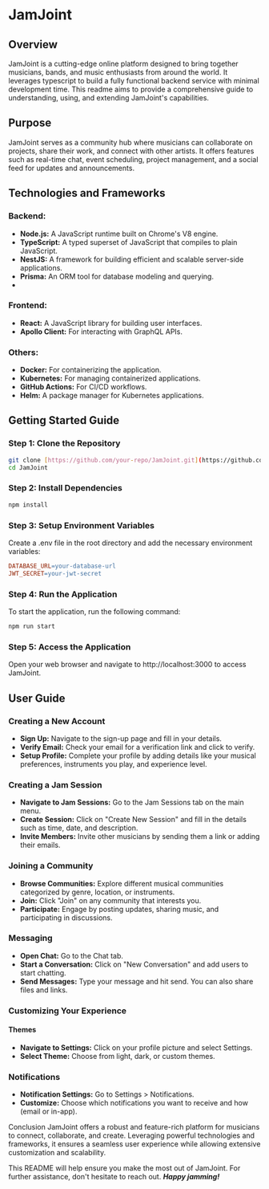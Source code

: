 # JamJoint

## Overview

JamJoint is a cutting-edge online platform designed to bring together musicians, bands, and music enthusiasts from around the world. It leverages typescript to build a fully functional backend service with minimal development time. This readme aims to provide a comprehensive guide to understanding, using, and extending JamJoint's capabilities.

## Purpose

JamJoint serves as a community hub where musicians can collaborate on projects, share their work, and connect with other artists. It offers features such as real-time chat, event scheduling, project management, and a social feed for updates and announcements.

## Technologies and Frameworks

### Backend:
- **Node.js:** A JavaScript runtime built on Chrome's V8 engine.
- **TypeScript:** A typed superset of JavaScript that compiles to plain JavaScript.
- **NestJS:** A framework for building efficient and scalable server-side applications.
- **Prisma:** An ORM tool for database modeling and querying.
- 
### Frontend:
- **React:** A JavaScript library for building user interfaces.
- **Apollo Client:** For interacting with GraphQL APIs.

### Others:
- **Docker:** For containerizing the application.
- **Kubernetes:** For managing containerized applications.
- **GitHub Actions:** For CI/CD workflows.
- **Helm:** A package manager for Kubernetes applications.

## Getting Started Guide

### Step 1: Clone the Repository
```bash
git clone [https://github.com/your-repo/JamJoint.git](https://github.com/agnij-dutta/JamJoint.git)
cd JamJoint
```
### Step 2: Install Dependencies
```bash
npm install
```

### Step 3: Setup Environment Variables

Create a .env file in the root directory and add the necessary environment variables:

```makefile
DATABASE_URL=your-database-url
JWT_SECRET=your-jwt-secret
```

### Step 4: Run the Application
To start the application, run the following command:

```bash
npm run start
```

### Step 5: Access the Application

Open your web browser and navigate to http://localhost:3000 to access JamJoint.

## User Guide

### Creating a New Account
- **Sign Up:** Navigate to the sign-up page and fill in your details.
- **Verify Email:** Check your email for a verification link and click to verify.
- **Setup Profile:** Complete your profile by adding details like your musical preferences, instruments you play, and experience level.

### Creating a Jam Session
- **Navigate to Jam Sessions:** Go to the Jam Sessions tab on the main menu.
- **Create Session:** Click on "Create New Session" and fill in the details such as time, date, and description.
- **Invite Members:** Invite other musicians by sending them a link or adding their emails.

### Joining a Community
- **Browse Communities:** Explore different musical communities categorized by genre, location, or instruments.
- **Join:** Click "Join" on any community that interests you.
- **Participate:** Engage by posting updates, sharing music, and participating in discussions.

### Messaging
- **Open Chat:** Go to the Chat tab.
- **Start a Conversation:** Click on "New Conversation" and add users to start chatting.
- **Send Messages:** Type your message and hit send. You can also share files and links.

### Customizing Your Experience
#### Themes
- **Navigate to Settings:** Click on your profile picture and select Settings.
- **Select Theme:** Choose from light, dark, or custom themes.

### Notifications
- **Notification Settings:** Go to Settings > Notifications.
- **Customize:** Choose which notifications you want to receive and how (email or in-app).

<!-- Graphics and Screenshots
Home Page

Create Jam Session

Chat Interface -->

Conclusion
JamJoint offers a robust and feature-rich platform for musicians to connect, collaborate, and create. Leveraging powerful technologies and frameworks, it ensures a seamless user experience while allowing extensive customization and scalability.

This README will help ensure you make the most out of JamJoint. For further assistance, don't hesitate to reach out. ***Happy jamming!***
